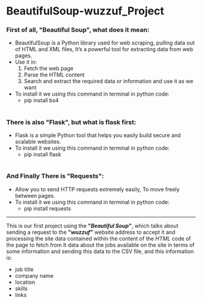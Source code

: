 # BeautifulSoup-wuzzuf_Project
###
###
### First of all, **"Beautiful Soup"**, what does it mean:
- BeautifulSoup is a Python library used for web scraping, pulling data out of HTML and XML files, It’s a powerful tool for extracting data from web pages.
- Use it in:
    1. Fetch the web page
    2. Parse the HTML content
    3. Search and extract the required data or information and use it as we want
- To install it we using this command in terminal in python code:
    - pip install bs4

#
### There is also **"Flask"**, but what is flask first:
- Flask is a simple Python tool that helps you easily build secure and scalable websites.
- To install it we using this command in terminal in python code:
    - pip install flask

#
### And Finally There is **"Requests"**:
- Allow you to send HTTP requests extremely easily, To move freely between pages.
- To install it we using this command in terminal in python code:
    - pip install requests

-------------------------------

This is our first project using the **"_Beautiful Soup_"**, which talks about sending a request to the **"_wuzzuf_"** website address to accept it and processing the site data contained within the content of the _HTML_ code of the page to fetch from It data about the jobs available on the site in terms of some information and sending this data to the CSV file, and this information is:
- job title
- company name
- location
- skills
- links
